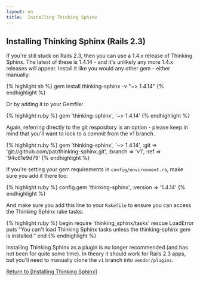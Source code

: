 ```yaml
---
layout: en
title:  Installing Thinking Sphinx
---
```


## Installing Thinking Sphinx (Rails 2.3)

If you're still stuck on Rails 2.3, then you can use a 1.4.x release of Thinking Sphinx. The latest of these is 1.4.14 - and it's unlikely any more 1.4.x releases will appear. Install it like you would any other gem - either manually:

{% highlight sh %}
gem install thinking-sphinx -v "~> 1.4.14"
{% endhighlight %}

Or by adding it to your Gemfile:

{% highlight ruby %}
gem 'thinking-sphinx', '~> 1.4.14'
{% endhighlight %}

Again, referring directly to the git respository is an option - please keep in mind that you'll want to lock to a commit from the v1 branch.

{% highlight ruby %}
gem 'thinking-sphinx', '~> 1.4.14',
  :git    => 'git://github.com/pat/thinking-sphinx.git',
  :branch => 'v1',
  :ref    => '94c61e9d79'
{% endhighlight %}

If you're setting your gem requirements in `config/environment.rb`, make sure you add it there too:

{% highlight ruby %}
config.gem 'thinking-sphinx', :version => '1.4.14'
{% endhighlight %}

And make sure you add this line to your `Rakefile` to ensure you can access the Thinking Sphinx rake tasks:

{% highlight ruby %}
begin
  require 'thinking_sphinx/tasks'
rescue LoadError
  puts "You can't load Thinking Sphinx tasks unless the thinking-sphinx gem is installed."
end
{% endhighlight %}

Installing Thinking Sphinx as a plugin is no longer recommended (and has not been for quite some time). In theory it should work for Rails 2.3 apps, but you'll need to manually clone the `v1` branch into `vendor/plugins`.

[Return to [Installing Thinking Sphinx]](/installing_thinking_sphinx.html)
